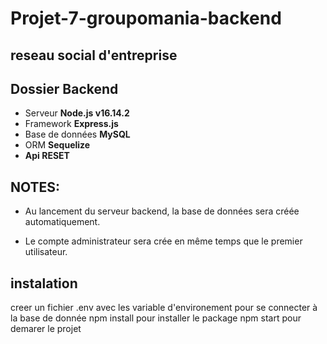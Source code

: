# Projet-7-groupomania-backend

## reseau social d'entreprise

## Dossier Backend

- Serveur **Node.js v16.14.2**
- Framework **Express.js**
- Base de données **MySQL**
- ORM **Sequelize**
- **Api RESET**

## NOTES:

- Au lancement du serveur backend, la base de données sera créée automatiquement.

- Le compte administrateur sera crée en même temps que le premier utilisateur.

## instalation

creer un fichier .env avec les variable d'environement pour se connecter à la base de donnée
npm install pour installer le package
npm start pour demarer le projet
